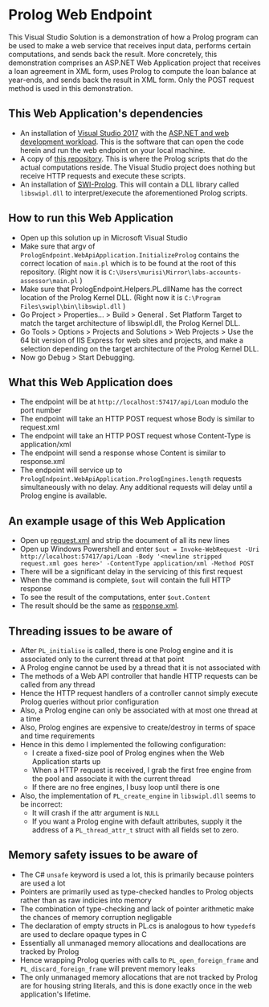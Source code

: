 # Prolog Web Endpoint

This Visual Studio Solution is a demonstration of how a Prolog program can be used to make a web service that receives input data, performs certain computations, and sends back the result. More concretely, this demonstration comprises an ASP.NET Web Application project that receives a loan agreement in XML form, uses Prolog to compute the loan balance at year-ends, and sends back the result in XML form. Only the POST request method is used in this demonstration.

## This Web Application's dependencies
* An installation of [Visual Studio 2017](https://visualstudio.microsoft.com/vs/) with the [ASP.NET and web development workload](https://visualstudio.microsoft.com/vs/support/selecting-workloads-visual-studio-2017/). This is the software that can open the code herein and run the web endpoint on your local machine.
* A copy of [this repository](https://github.com/LodgeiT/labs-accounts-assessor/). This is where the Prolog scripts that do the actual computations reside. The Visual Studio project does nothing but receive HTTP requests and execute these scripts.
* An installation of [SWI-Prolog](http://www.swi-prolog.org/download/stable). This will contain a DLL library called `libswipl.dll` to interpret/execute the aforementioned Prolog scripts.

## How to run this Web Application
* Open up this solution up in Microsoft Visual Studio
* Make sure that argv of `PrologEndpoint.WebApiApplication.InitializeProlog` contains the correct location of `main.pl` which is to be found at the root of this repository. (Right now it is `C:\Users\murisi\Mirror\labs-accounts-assessor\main.pl` )
* Make sure that PrologEndpoint.Helpers.PL.dllName has the correct location of the Prolog Kernel DLL. (Right now it is `C:\Program Files\swipl\bin\libswipl.dll` )
* Go Project > Properties... > Build > General . Set Platform Target to match the target architecture of libswipl.dll, the Prolog Kernel DLL.
* Go Tools > Options > Projects and Solutions > Web Projects > Use the 64 bit version of IIS Express for web sites and projects, and make a selection depending on the target architecture of the Prolog Kernel DLL.
* Now go Debug > Start Debugging.

## What this Web Application does
* The endpoint will be at `http://localhost:57417/api/Loan` modulo the port number
* The endpoint will take an HTTP POST request whose Body is similar to request.xml
* The endpoint will take an HTTP POST request whose Content-Type is application/xml
* The endpoint will send a response whose Content is similar to response.xml
* The endpoint will service up to `PrologEndpoint.WebApiApplication.PrologEngines.length` requests simultaneously with no delay. Any additional requests will delay until a Prolog engine is available.

## An example usage of this Web Application
* Open up [request.xml](request.xml) and strip the document of all its new lines
* Open up Windows Powershell and enter `$out = Invoke-WebRequest -Uri http://localhost:57417/api/Loan -Body '<newline stripped request.xml goes here>' -ContentType application/xml -Method POST`
* There will be a significant delay in the servicing of this first request
* When the command is complete, `$out` will contain the full HTTP response
* To see the result of the computations, enter `$out.Content`
* The result should be the same as [response.xml](response.xml).

## Threading issues to be aware of
* After `PL_initialise` is called, there is one Prolog engine and it is associated only to the current thread at that point
* A Prolog engine cannot be used by a thread that it is not associated with
* The methods of a Web API controller that handle HTTP requests can be called from any thread
* Hence the HTTP request handlers of a controller cannot simply execute Prolog queries without prior configuration
* Also, a Prolog engine can only be associated with at most one thread at a time
* Also, Prolog engines are expensive to create/destroy in terms of space and time requirements
* Hence in this demo I implemented the following configuration:
  * I create a fixed-size pool of Prolog engines when the Web Application starts up
  * When a HTTP request is received, I grab the first free engine from the pool and associate it with the current thread
  * If there are no free engines, I busy loop until there is one
* Also, the implementation of `PL_create_engine` in `libswipl.dll` seems to be incorrect:
  * It will crash if the attr argument is `NULL`
  * If you want a Prolog engine with default attributes, supply it the address of a `PL_thread_attr_t` struct with all fields set to zero.

## Memory safety issues to be aware of
* The C# `unsafe` keyword is used a lot, this is primarily because pointers are used a lot
* Pointers are primarily used as type-checked handles to Prolog objects rather than as raw indicies into memory
* The combination of type-checking and lack of pointer arithmetic make the chances of memory corruption negligable
* The declaration of empty structs in PL.cs is analogous to how `typedef`s are used to declare opaque types in C
* Essentially all unmanaged memory allocations and deallocations are tracked by Prolog
* Hence wrapping Prolog queries with calls to `PL_open_foreign_frame` and `PL_discard_foreign_frame` will prevent memory leaks
* The only unmanaged memory allocations that are not tracked by Prolog are for housing string literals, and this is done exactly once in the web application's lifetime.
